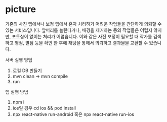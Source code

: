 # picture

기존의 사진 앱에서나 보정 앱에서 혼자 처리하기 어려운 작업들을 간단하게 의뢰할 수 있는 서비스입니다. 앞머리를 늘린다거나, 배경을 제거하는 등의 작업들은 어렵지 않지만, 포토샵이 없이는 처리가 어렵습니다. 이와 같은 사진 보정이 필요할 때 작가를 검색하고 평점, 별점 등을 확인 한 후에 채팅을 통해서 의뢰하고 결과물을 교환할 수 있습니다.

서버 실행 방법 
1. 로컬 DB 만들기
2. mvn clean -> mvn compile
3. run


앱 실행 방법
1. npm i
2. ios일 경우 cd ios && pod install
3. npx react-native run-android 혹은 npx react-native run-ios

